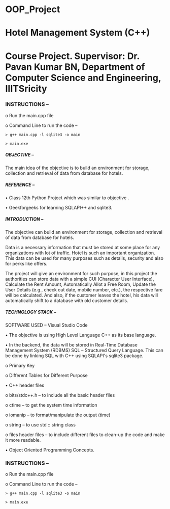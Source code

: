 # OOP_Project

# Hotel Management System (C++)

# Course Project. Supervisor: Dr. Pavan Kumar BN, Department of Computer Science and Engineering, IIITSricity

### INSTRUCTIONS –

  o	Run the main.cpp file
  
  o	Command Line to run the code –
  
  	> g++ main.cpp -l sqlite3 -o main
    
  	> main.exe
    
    
##### OBJECTIVE –
The main idea of the objective is to build an environment for storage, collection and retrieval of data from database for hotels. 

##### REFERENCE –
  •	Class 12th Python Project which was similar to objective .

  •	Geekforgeeks for learning SQLAPI++ and sqlite3.

##### INTRODUCTION –
The objective can build an environment for storage, collection and retrieval of data from database for hotels.

Data is a necessary information that must be stored at some place for any organizations with lot of traffic. Hotel is such an important organization. This data can be used for many purposes such as details, security and also for perks like offers.

The project will give an environment for such purpose, in this project the authorities can store data with a simple CUI (Character User Interface), Calculate the Rent Amount, Automatically Allot a Free Room, Update the User Details (e.g., check out date, mobile number, etc.), the respective fare will be calculated. And also, if the customer leaves the hotel, his data will automatically shift to a database with old customer details.

##### TECHNOLOGY STACK – 
SOFTWARE USED – Visual Studio Code

•	The objective is using High Level Language C++ as its base language.

•	In the backend, the data will be stored in Real-Time Database Management System (RDBMS) SQL – Structured Query Language. This can be done by linking SQL with C++ using SQLAPI's sqlite3 package.

  o	Primary Key
  
  o	Different Tables for Different Purpose
  
•	C++ header files

   o	bits/stdc++.h – to include all the basic header files
  
   o	ctime – to get the system time information
  
   o	iomanip – to format/manipulate the output (time) 
  
   o	string – to use std :: string class
  
   o	files header files – to include different files to clean-up the code and make it more readable.
  
•	Object Oriented Programming Concepts.

### INSTRUCTIONS –
   o	Run the main.cpp file
  
   o	Command Line to run the code –
  
  	> g++ main.cpp -l sqlite3 -o main
    
  	> main.exe
